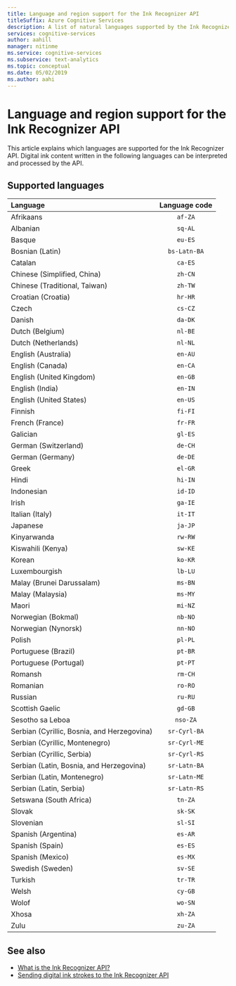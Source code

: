 ```yaml
---
title: Language and region support for the Ink Recognizer API
titleSuffix: Azure Cognitive Services
description: A list of natural languages supported by the Ink Recognizer API.
services: cognitive-services
author: aahill
manager: nitinme
ms.service: cognitive-services
ms.subservice: text-analytics
ms.topic: conceptual
ms.date: 05/02/2019
ms.author: aahi
---
```


# Language and region support for the Ink Recognizer API

This article explains which languages are supported for the Ink Recognizer API. Digital ink content written in the following languages can be interpreted and processed by the API.

## Supported languages

| Language                                   | Language code   |
|:-------------------------------------------|:---------------:|
| Afrikaans                                  |    `af-ZA`      |
| Albanian                                   |     `sq-AL`     |
| Basque                                     |     `eu-ES`     |
| Bosnian (Latin)                            | `bs-Latn-BA`    |
| Catalan                                    |     `ca-ES`     |
| Chinese (Simplified, China)                |     `zh-CN`     |
| Chinese (Traditional, Taiwan)              |     `zh-TW`     |
| Croatian (Croatia)                         |     `hr-HR`     |
| Czech                                      |     `cs-CZ`     |
| Danish                                     |     `da-DK`     |
| Dutch (Belgium)                            |     `nl-BE`     |
| Dutch (Netherlands)                        |     `nl-NL`     |
| English (Australia)                        |     `en-AU`     |
| English (Canada)                           |     `en-CA`     |
| English (United Kingdom)                   |     `en-GB`     |
| English (India)                            |     `en-IN`     |
| English (United States)                    |     `en-US`     |
| Finnish                                    |     `fi-FI`     |
| French (France)                            |     `fr-FR`     |
| Galician                                   |     `gl-ES`     |
| German  (Switzerland)                      |     `de-CH`     |
| German (Germany)                           |     `de-DE`     |
| Greek                                      |     `el-GR`     |
| Hindi                                      |     `hi-IN`     |
| Indonesian                                 |     `id-ID`     |
| Irish                                      |     `ga-IE`     |
| Italian (Italy)                            |     `it-IT`     |
| Japanese                                   |     `ja-JP`     |
| Kinyarwanda                                |     `rw-RW`     |
| Kiswahili (Kenya)                          |     `sw-KE`     |
| Korean                                     |     `ko-KR`     |
| Luxembourgish                              |     `lb-LU`     |
| Malay (Brunei Darussalam)                  |     `ms-BN`     |
| Malay (Malaysia)                           |     `ms-MY`     |
| Maori                                      |     `mi-NZ`     |
| Norwegian (Bokmal)                         |     `nb-NO`     |
| Norwegian (Nynorsk)                        |     `nn-NO`     |
| Polish                                     |     `pl-PL`     |
| Portuguese (Brazil)                        |     `pt-BR`     |
| Portuguese (Portugal)                      |     `pt-PT`     |
| Romansh                                    |     `rm-CH`     |
| Romanian                                   |     `ro-RO`     |
| Russian                                    |     `ru-RU`     |
| Scottish Gaelic                            |     `gd-GB`     |
| Sesotho sa Leboa                           |    `nso-ZA`     |
| Serbian (Cyrillic, Bosnia, and Herzegovina) |  `sr-Cyrl-BA`   |
| Serbian (Cyrillic, Montenegro)             |  `sr-Cyrl-ME`   |
| Serbian (Cyrillic, Serbia)                 |  `sr-Cyrl-RS`   |
| Serbian (Latin, Bosnia, and Herzegovina)    |  `sr-Latn-BA`   |
| Serbian (Latin, Montenegro)                |  `sr-Latn-ME`   |
| Serbian (Latin, Serbia)                    |  `sr-Latn-RS`   |
| Setswana (South Africa)                    |     `tn-ZA`     |
| Slovak                                     |     `sk-SK`     |
| Slovenian                                  |     `sl-SI`     |
| Spanish (Argentina)                        |     `es-AR`     |
| Spanish (Spain)                            |     `es-ES`     |
| Spanish (Mexico)                           |     `es-MX`     |
| Swedish (Sweden)                           |     `sv-SE`     |
| Turkish                                    |     `tr-TR`     |
| Welsh                                      |     `cy-GB`     |
| Wolof                                      |     `wo-SN`     |
| Xhosa                                      |     `xh-ZA`     |
| Zulu                                       |     `zu-ZA`     |

## See also

* [What is the Ink Recognizer API?](overview.md)
* [Sending digital ink strokes to the Ink Recognizer API](concepts/send-ink-data.md)